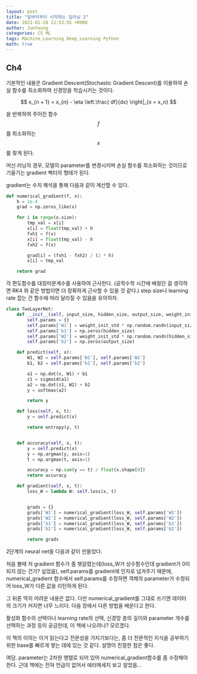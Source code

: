 ```yaml
---
layout: post
title: "밑바닥부터 시작하는 딥러닝 2"
date: 2021-01-28 22:53:55 +0900
author: JunYoung
categories: CS ML
tags: Machine_Learning Deep_Learning Python
math: true
---
```


## Ch4

기본적인 내용은 Gradient Descent(Stochastic Gradient Descent)를 이용하여
손실 함수를 최소화하여 신경망을 학습시키는 것이다.

$$
x_{n + 1} = x_{n} - \eta \left.\frac{ df}{dx} \right|_{x = x_n}
$$

을 반복하여 주어진 함수 $$ f $$를 최소화하는 $$ x $$를 찾게 된다.

머신 러닝의 경우, 모델의 parameter를 변경시키며 손실 함수를 최소화하는 것이므로
기울기는 gradient 벡터의 형태가 된다.

gradient는 수치 해석을 통해 다음과 같이 계산할 수 있다.

```python
def numerical_gradient(f, x):
    h = 1e-4
    grad = np.zeros_like(x)

    for i in range(x.size):
        tmp_val = x[i]
        x[i] = float(tmp_val) + h
        fxh1 = f(x)
        x[i] = float(tmp_val) - h
        fxh2 = f(x)

        grad[i] = (fxh1 - fxh2) / (2 * h)
        x[i] = tmp_val

    return grad
```

각 편도함수를 대칭미분계수를 사용하여 근사한다.
(공학수학 시간에 배웠던 걸 생각하면 RK4 와 같은 방법이면 더 정확하게 근사할 수 있을 것 같다.)
step size나 learning rate 잡는 건 함수에 따라 달라질 수 있음을 유의하자.

```python
class TwoLayerNet:
    def __init__(self, input_size, hidden_size, output_size, weight_init_std=0.01):
        self.params = {}
        self.params['W1'] = weight_init_std * np.random.randn(input_size, hidden_size)
        self.params['b1'] = np.zeros(hidden_size)
        self.params['W2'] = weight_init_std * np.random.randn(hidden_size, output_size)
        self.params['b2'] = np.zeros(output_size)

    def predict(self, x):
        W1, W2 = self.params['W1'], self.params['W2']
        b1, b2 = self.params['b1'], self.params['b2']

        a1 = np.dot(x, W1) + b1
        z1 = sigmoid(a1)
        a2 = np.dot(z1, W2) + b2
        y = softmax(a2)

        return y

    def loss(self, x, t):
        y = self.predict(x)

        return entropy(y, t)


    def accuracy(self, x, t):
        y = self.predict(x)
        y = np.argmax(y, axis=1)
        t = np.argmax(t, axis=1)

        accuracy = np.sum(y == t) / float(x.shape[0])
        return accuracy

    def gradient(self, x, t):
        loss_W = lambda W: self.loss(x, t)


        grads = {}
        grads['W1'] = numerical_gradient(loss_W, self.params['W1'])
        grads['W2'] = numerical_gradient(loss_W, self.params['W2'])
        grads['b1'] = numerical_gradient(loss_W, self.params['b1'])
        grads['b2'] = numerical_gradient(loss_W, self.params['b2'])

        return grads
```

2단계의 neural net을 다음과 같이 만들었다.

처음 볼때 저 gradient 함수가 좀 헷갈렸는데(loss_W가 상수함수인데 gradient가 0이 되지 않는 건가? 싶었음), self.params를 gradient에 인자로 넘겨주기 때문에, numerical_gradient 함수에서 self.params를 수정하면 객체의
parameter가 수정되어 loss_W가 다른 값을 리턴하게 된다.

그 뒤론 딱히 어려운 내용은 없다.
다만 numerical_gradient를 그대로 쓰기엔 데이터의 크기가 커지면 너무 느리다.
다음 장에서 다른 방법을 배운다고 한다.

활성화 함수의 선택이나 learning rate의 선택, 신경망 층의 깊이와 parameter
개수를 선택하는 과정 등이 궁금한데, 이 책에 나오려나? 모르겠다.

이 책의 이의는 이거 읽는다고 전문성을 가지기보다는, 좀 더 전문적인 지식을 공부하기
위한 base를 빠르게 쌓는 데에 있는 것 같다. 설명이 친절한 점은 좋다.

여담. parameter는 2차원 행렬로 되어 있어 numerical_gradient함수를 좀 수정해야 한다.
근데 책에는 전혀 언급이 없어서 에러메세지 보고 알았음...
